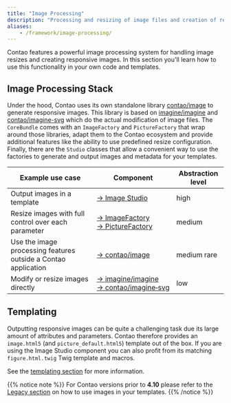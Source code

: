 ```yaml
---
title: "Image Processing"
description: "Processing and resizing of image files and creation of responsive images."
aliases:
    - /framework/image-processing/
---
```


Contao features a powerful image processing system for handling image resizes and creating responsive images. In this
section you'll learn how to use this functionality in your own code and templates.


## Image Processing Stack

Under the hood, Contao uses its own standalone library [contao/image][LibraryImage] to generate responsive images. This library is based on [imagine/imagine][LibraryImagine] and [contao/imagine-svg][LibraryImagineSvg] which do the actual modification of image files. The `CoreBundle` comes with an `ImageFactory` and `PictureFactory` that wrap around those
libraries, adapt them to the Contao ecosystem and provide additional features like the ability to use predefined resize
configuration. Finally, there are the `Studio` classes that allow a convenient way to use the factories to generate and
output images and metadata for your templates.

| Example use case | Component | Abstraction level |
|-|-|-|
| Output images in a template | [&rarr;&nbsp;Image Studio][ImageStudio] | high |
| Resize images with full control over each parameter | [&rarr;&nbsp;ImageFactory][ImageFactory]<br>[&rarr;&nbsp;PictureFactory][PictureFactory] | medium | 
| Use the image processing features outside a Contao application | [&rarr;&nbsp;contao/image][LibraryImage] | medium rare |
| Modify or resize images directly | [&rarr;&nbsp;imagine/imagine][LibraryImagine]<br>[&rarr;&nbsp;contao/imagine&#8209;svg][LibraryImagineSvg] | low |


## Templating
Outputting responsive images can be quite a challenging task due its large amount of attributes and parameters. Contao
therefore provides an `image.html5` (and `picture_default.html5`) template out of the box. If you are using the Image
Studio component you can also profit from its matching `figure.html.twig` Twig template and macros.

See the [templating section][Templating] for more information.

{{% notice note %}}
For Contao versions prior to **4.10** please refer to the [Legacy section](/framework/image-processing/legacy/) on how
to use images in your templates. 
{{% /notice %}}


[ImageStudio]: /framework/image-processing/image-studio/
[ImageFactory]: /framework/image-processing/image-picture-factory/#image-factory
[PictureFactory]: /framework/image-processing/image-picture-factory/#picture-factory
[LibraryImage]: https://github.com/contao/image
[LibraryImagine]: https://github.com/avalanche123/Imagine
[LibraryImagineSvg]: https://github.com/contao/imagine-svg
[Templating]: /framework/image-processing/image-studio/#templating
